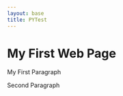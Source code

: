 ```yaml
---
layout: base
title: PYTest
---
```


<html>
<body>

<h1>My First Web Page</h1>
<p>My First Paragraph</p>

<p id="demo"></p>

<script>
document.getElementById("demo").innerHTML = 5 + 6;
</script>

<p> Second Paragraph</p>

<p id="demo2"></p>

<script>
$.ajax({
   url: "/test.py",
   success: function(response) {
     document.getElementById("demo2").innerHTML = response;
   }
});
</script>

</body>
</html>
